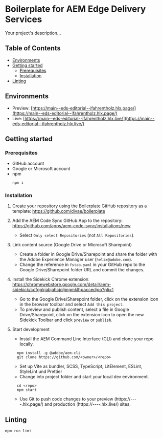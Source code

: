 # Boilerplate for AEM Edge Delivery Services
Your project's description...

## Table of Contents
- [Environments](#environments)
- [Getting started](#getting-started)
  - [Prerequisites](#prerequisites)
  - [Installation](#installation)
- [Linting](#linting)

## Environments
- Preview: [https://main--eds-editorial--ifahrentholz.hlx.page/](https://main--eds-editorial--ifahrentholz.hlx.page/)
- Live: [https://main--eds-editorial--ifahrentholz.hlx.live/](https://main--eds-editorial--ifahrentholz.hlx.live/)

## Getting started

### Prerequisites

- GitHub account
- Google or Microsoft account
- npm
  ```sh
  npm i
  ```

### Installation

1. Create your repository using the Boilerplate GitHub repository as a template:
    https://github.com/divae/boilerplate

2. Add the AEM Code Sync GitHub App to the repository: 
    https://github.com/apps/aem-code-sync/installations/new

    - Select `Only select Repositories` (not `All Repositories`).

3. Link content source (Google Drive or Microsoft Sharepoint)
    - Create a folder in Google Drive/Sharepoint and share the folder with the Adobe Experience Manager user (`helix@adobe.com`).
    - Change the reference in `fstab.yaml` in your GitHub repo to the Google Drive/Sharepoint folder URL and commit the changes.

4. Install the Sidekick Chrome extension:
    https://chromewebstore.google.com/detail/aem-sidekick/ccfggkjabjahcjoljmgmklhpaccedipo?pli=1

    - Go to the Google Drive/Sharepoint folder, click on the extension icon in the browser toolbar and select `Add this project`.
    - To preview and publish content, select a file in Google Drive/Sharepoint, click on the extension icon to open the new Sidekick Toolbar and click `preview` or `publish`.

5. Start development
    - Install the AEM Command Line Interface (CLI) and clone your repo locally.
    ```
      npm install -g @adobe/aem-cli
      git clone https://github.com/<owner>/<repo>
    ```
    - Set up Vite as bundler, SCSS, TypeScript, LitElement, ESLint, StyleLint und Prettier
    - Change into project folder and start your local dev environment.
    ```
      cd <repo>
      npm start
    ```
    - Use Git to push code changes to your preview (https://<branch>--<repo>--<owner>.hlx.page/) and production (https://<branch>--<repo>--<owner>.hlx.live/) sites.

## Linting

```sh
npm run lint
```